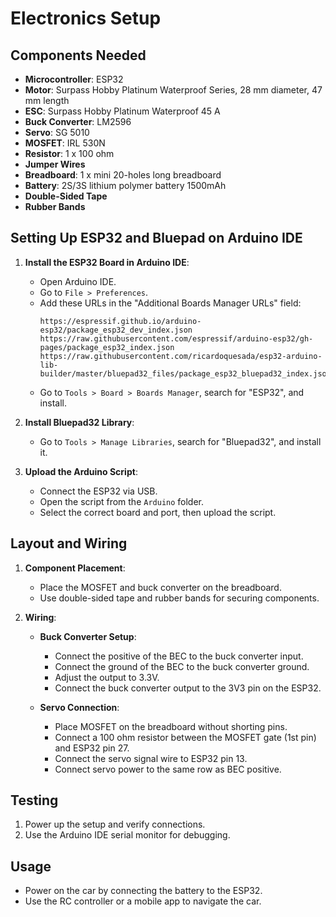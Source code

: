 # Electronics Setup

## Components Needed
- **Microcontroller**: ESP32
- **Motor**: Surpass Hobby Platinum Waterproof Series, 28 mm diameter, 47 mm length
- **ESC**: Surpass Hobby Platinum Waterproof 45 A
- **Buck Converter**: LM2596
- **Servo**: SG 5010
- **MOSFET**: IRL 530N
- **Resistor**: 1 x 100 ohm
- **Jumper Wires**
- **Breadboard**: 1 x mini 20-holes long breadboard
- **Battery**: 2S/3S lithium polymer battery 1500mAh
- **Double-Sided Tape**
- **Rubber Bands**

## Setting Up ESP32 and Bluepad on Arduino IDE
1. **Install the ESP32 Board in Arduino IDE**:
   - Open Arduino IDE.
   - Go to `File > Preferences`.
   - Add these URLs in the "Additional Boards Manager URLs" field:
     ```
     https://espressif.github.io/arduino-esp32/package_esp32_dev_index.json
     https://raw.githubusercontent.com/espressif/arduino-esp32/gh-pages/package_esp32_index.json
     https://raw.githubusercontent.com/ricardoquesada/esp32-arduino-lib-builder/master/bluepad32_files/package_esp32_bluepad32_index.json
     ```
   - Go to `Tools > Board > Boards Manager`, search for "ESP32", and install.

2. **Install Bluepad32 Library**:
   - Go to `Tools > Manage Libraries`, search for "Bluepad32", and install it.

3. **Upload the Arduino Script**:
   - Connect the ESP32 via USB.
   - Open the script from the `Arduino` folder.
   - Select the correct board and port, then upload the script.

## Layout and Wiring
1. **Component Placement**:
   - Place the MOSFET and buck converter on the breadboard.
   - Use double-sided tape and rubber bands for securing components.

2. **Wiring**:
   - **Buck Converter Setup**:
     - Connect the positive of the BEC to the buck converter input.
     - Connect the ground of the BEC to the buck converter ground.
     - Adjust the output to 3.3V.
     - Connect the buck converter output to the 3V3 pin on the ESP32.

   - **Servo Connection**:
     - Place MOSFET on the breadboard without shorting pins.
     - Connect a 100 ohm resistor between the MOSFET gate (1st pin) and ESP32 pin 27.
     - Connect the servo signal wire to ESP32 pin 13.
     - Connect servo power to the same row as BEC positive.

## Testing
1. Power up the setup and verify connections.
2. Use the Arduino IDE serial monitor for debugging.

## Usage
- Power on the car by connecting the battery to the ESP32.
- Use the RC controller or a mobile app to navigate the car.
